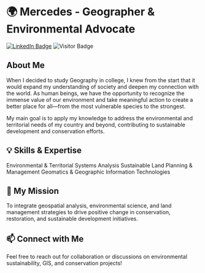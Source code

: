 # 🌍 Mercedes  - Geographer & Environmental Advocate
[![LinkedIn Badge](https://img.shields.io/badge/My-LinkedIn-blue)](https://www.linkedin.com/in/mercedesac)
![Visitor Badge](https://visitor-badge.laobi.icu/badge?page_id=mercedes1996.mercedes1996)
## About Me

When I decided to study Geography in college, I knew from the start that it would expand my understanding of society and deepen my connection with the world. As human beings, we have the opportunity to recognize the immense value of our environment and take meaningful action to create a better place for all—from the most vulnerable species to the strongest.

My main goal is to apply my knowledge to address the environmental and territorial needs of my country and beyond, contributing to sustainable development and conservation efforts.

## 💡 Skills & Expertise

Environmental & Territorial Systems Analysis
Sustainable Land Planning & Management
Geomatics & Geographic Information Technologies

## 🌱 My Mission

To integrate geospatial analysis, environmental science, and land management strategies to drive positive change in conservation, restoration, and sustainable development initiatives.

## 📫 Connect with Me

Feel free to reach out for collaboration or discussions on environmental sustainability, GIS, and conservation projects!
